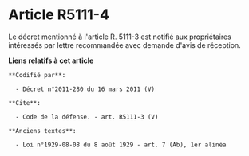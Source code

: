 # Article R5111-4

Le décret mentionné à l'article R. 5111-3 est notifié aux propriétaires intéressés par lettre recommandée avec demande d'avis
de réception.

**Liens relatifs à cet article**

	**Codifié par**:

	  - Décret n°2011-280 du 16 mars 2011 (V)

	**Cite**:

	  - Code de la défense. - art. R5111-3 (V)

	**Anciens textes**:

	  - Loi n°1929-08-08 du 8 août 1929 - art. 7 (Ab), 1er alinéa

